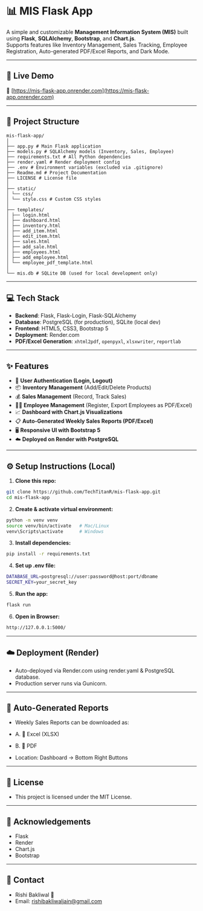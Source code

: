 # 📊 MIS Flask App

A simple and customizable **Management Information System (MIS)** built using **Flask**, **SQLAlchemy**, **Bootstrap**, and **Chart.js**.  
Supports features like Inventory Management, Sales Tracking, Employee Registration, Auto-generated PDF/Excel Reports, and Dark Mode.

---

## 🚀 Live Demo
🔗 [https://mis-flask-app.onrender.com](https://mis-flask-app.onrender.com)

---

## 📂 Project Structure

```plaintext
mis-flask-app/
│
├── app.py # Main Flask application
├── models.py # SQLAlchemy models (Inventory, Sales, Employee)
├── requirements.txt # All Python dependencies
├── render.yaml # Render deployment config
├── .env # Environment variables (excluded via .gitignore)
├── Readme.md # Project Documentation
├── LICENSE # License file
│
├── static/
│ └── css/
│ └── style.css # Custom CSS styles
│
├── templates/
│ ├── login.html
│ ├── dashboard.html
│ ├── inventory.html
│ ├── add_item.html
│ ├── edit_item.html
│ ├── sales.html
│ ├── add_sale.html
│ ├── employees.html
│ ├── add_employee.html
│ └── employee_pdf_template.html
│
└── mis.db # SQLite DB (used for local development only)

```

---

## 💻 Tech Stack

- **Backend**: Flask, Flask-Login, Flask-SQLAlchemy
- **Database**: PostgreSQL (for production), SQLite (local dev)
- **Frontend**: HTML5, CSS3, Bootstrap 5
- **Deployment**: Render.com
- **PDF/Excel Generation**: `xhtml2pdf`, `openpyxl`, `xlsxwriter`, `reportlab`

---

## ✨ Features

- 🔐 **User Authentication (Login, Logout)**
- 📦 **Inventory Management** (Add/Edit/Delete Products)
- 💰 **Sales Management** (Record, Track Sales)
- 👨‍💼 **Employee Management** (Register, Export Employees as PDF/Excel)
- 📈 **Dashboard with Chart.js Visualizations**
- 📋 **Auto-Generated Weekly Sales Reports (PDF/Excel)**
- 🖥️ **Responsive UI with Bootstrap 5**
- ☁️ **Deployed on Render with PostgreSQL**

---

## ⚙️ Setup Instructions (Local)

1. **Clone this repo:**
```bash
git clone https://github.com/TechTitanR/mis-flask-app.git
cd mis-flask-app
```

2. **Create & activate virtual environment:**
```bash
python -m venv venv
source venv/bin/activate   # Mac/Linux
venv\Scripts\activate      # Windows
```

3. **Install dependencies:**
```bash
pip install -r requirements.txt
```

4. **Set up .env file:**
```bash
DATABASE_URL=postgresql://user:password@host:port/dbname
SECRET_KEY=your_secret_key
```

5. **Run the app:**
```bash
flask run
```

6. **Open in Browser:**
```bash
http://127.0.0.1:5000/
```

---

## ☁️ Deployment (Render)
- Auto-deployed via Render.com using render.yaml & PostgreSQL database.
- Production server runs via Gunicorn.

---

## 📄 Auto-Generated Reports
- Weekly Sales Reports can be downloaded as:
- A. 📝 Excel (XLSX)
- B. 📄 PDF

- Location: Dashboard → Bottom Right Buttons

---

## 📝 License
- This project is licensed under the MIT License.

---

## 🤝 Acknowledgements
- Flask
- Render
- Chart.js
- Bootstrap

---

## 📧 Contact
- Rishi Bakliwal 🚀 
- Email: rishibakliwaljain@gmail.com

